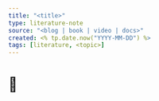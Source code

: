 ```yaml
---
title: "<title>"
type: literature-note
source: "<blog | book | video | docs>"
created: <% tp.date.now("YYYY-MM-DD") %>
tags: [literature, <topic>]
---
```


# 📘 <title>

## 🔗 Sumber
- URL:
- Penulis:

## 📝 Ringkasan Inti
- ...

## 📌 Poin Penting
- ...

## 🧠 Insight Pribadi (opsional)
- ...

## 🔗 Terkait
- [[Zettels/...]]
- [[Areas/...]]

